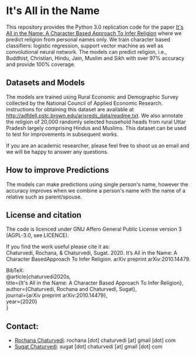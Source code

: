 # It's All in the Name

This repository provides the Python 3.0 replication code for the paper [It's All in the Name:  A Character Based Approach To Infer Religion](https://arxiv.org/abs/2010.14479) where we predict religion from personal names only. We train character based classifiers: logistic regression, support vector machine as well as convolutional neural network. The models can predict religion, i.e., Buddhist, Christian, Hindu, Jain, Muslim and Sikh with over 97% accuracy and provide 100% coverage.

## Datasets and Models
The models are trained using Rural Economic and Demographic Survey collected by the National Council of Applied Economic Research. instructions for obtaining this dataset are available at http://adfdell.pstc.brown.edu/arisreds_data/readme.txt. We also annotate the religion of 20,000 randomly selected household heads from rural Uttar Pradesh largely comprising Hindus and Muslims. This dataset can be used to test for improvements in subsequent works.

If you are an academic researcher, please feel free to shoot us an email and we will be happy to answer any questions.

## How to improve Predictions
The models can make predictions using single person's name, however the accuracy improves when we combine a person's name with the name of a relative such as parent/spouse.

## License and citation
The code is licenced under GNU Affero General Public License version 3 (AGPL-3.0, see LICENCE).

If you find the work useful please cite it as: <br/>
Chaturvedi, Rochana, & Chaturvedi, Sugat. 2020. It’s All in the Name: A Character BasedApproach To Infer Religion. arXiv preprint arXiv:2010.14479. <br/>

BibTeX: <br/>
@article{chaturvedi2020s, <br/>
  title={It's All in the Name: A Character Based Approach To Infer Religion}, <br/>
  author={Chaturvedi, Rochana and Chaturvedi, Sugat}, <br/>
  journal={arXiv preprint arXiv:2010.14479}, <br/>
  year={2020} <br/>
}

## Contact:

* [Rochana Chaturvedi](https://twitter.com/rochanac?lang=en): rochana [dot] chaturvedi [at] gmail [dot] com
* [Sugat Chaturvedi](https://sites.google.com/view/sugatchaturvedi/home): sugat [dot] chaturvedi [at] gmail [dot] com
